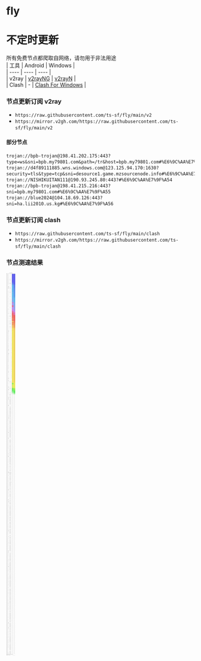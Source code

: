 # fly
# 不定时更新
所有免费节点都爬取自网络，请勿用于非法用途  
|  工具  | Android  | Windows  |  
|  ----  | ----   | ----  |  
| v2ray  | [v2rayNG](https://github.com/2dust/v2rayNG/releases) | [v2rayN](https://github.com/2dust/v2rayN/releases) |  
| Clash  | - | [Clash For Windows](https://github.com/2dust/clashN/releases) | 
  
### 节点更新订阅  v2ray
- `https://raw.githubusercontent.com/ts-sf/fly/main/v2`  
- `https://mirror.v2gh.com/https://raw.githubusercontent.com/ts-sf/fly/main/v2`  

#### 部分节点  
``` 
trojan://bpb-trojan@198.41.202.175:443?type=ws&sni=bpb.my79801.com&path=/tr&host=bpb.my79801.com#%E6%9C%AA%E7%9F%A52
trojan://d4f89111885.wns.windows.com@123.125.94.170:1630?security=tls&type=tcp&sni=desource1.game.mzsourcenode.info#%E6%9C%AA%E7%9F%A53
trojan://NISHIKUITAN111@190.93.245.80:443?#%E6%9C%AA%E7%9F%A54
trojan://bpb-trojan@198.41.215.216:443?sni=bpb.my79801.com#%E6%9C%AA%E7%9F%A55
trojan://blue2024@104.18.69.126:443?sni=ha.lii2010.us.kg#%E6%9C%AA%E7%9F%A56
```
### 节点更新订阅  clash
- `https://raw.githubusercontent.com/ts-sf/fly/main/clash`  
- `https://mirror.v2gh.com/https://raw.githubusercontent.com/ts-sf/fly/main/clash`  

### 节点测速结果
![image](traffic.png)
